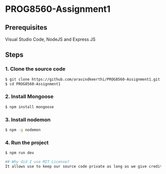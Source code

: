 # PROG8560-Assignment1

## Prerequisites

Visual Studio Code, NodeJS and Express JS

## Steps

### 1. Clone the source code
```sh
$ git clone https://github.com/aravindkeerthi/PROG8560-Assignment1.git
$ cd PROG8560-Assignment1
```
### 2. Install Mongoose
```sh
$ npm install mongoose
```
### 3. Install nodemon
```sh
$ npm -g nodemon
```
### 4. Run the project
```sh
$ npm run dev

## Why did I use MIT License?
It allows use to keep our source code private as long as we give credit in the license file along with a copyright notice, it’s business friendly and open source friendly while still allowing for monetization. It helps for us and other users of our code can use it for commercial purposes.
